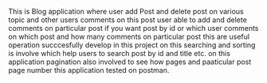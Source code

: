 This is Blog application where user add Post and delete post on various topic and other users comments on this post  user able to add and delete comments on particular post 
if you want post by id or which user comments on which post and how many comments on particular post  this are useful operation succcesfully develop in this project
on this searching and sorting is involve which help users to search post by id and title etc.
on this application pagination also involved to see how pages and paaticular post page number
this application tested on postman.
